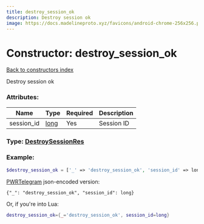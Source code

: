 ```yaml
---
title: destroy_session_ok
description: Destroy session ok
image: https://docs.madelineproto.xyz/favicons/android-chrome-256x256.png
---
```

# Constructor: destroy\_session\_ok  
[Back to constructors index](index.md)



Destroy session ok

### Attributes:

| Name     |    Type       | Required | Description |
|----------|---------------|----------|-------------|
|session\_id|[long](../types/long.md) | Yes|Session ID|



### Type: [DestroySessionRes](../types/DestroySessionRes.md)


### Example:

```php
$destroy_session_ok = ['_' => 'destroy_session_ok', 'session_id' => long];
```  

[PWRTelegram](https://pwrtelegram.xyz) json-encoded version:

```
{"_": "destroy_session_ok", "session_id": long}
```


Or, if you're into Lua:

```lua
destroy_session_ok={_='destroy_session_ok', session_id=long}

```


